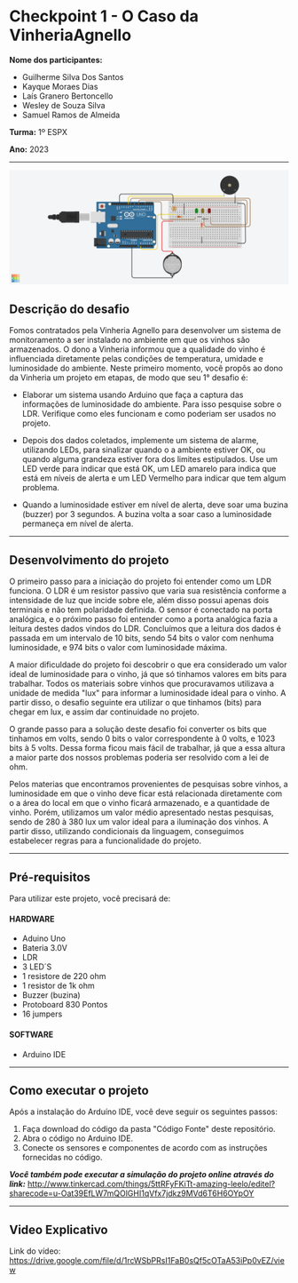 

# Checkpoint 1 - O Caso da VinheriaAgnello

**Nome dos participantes:**
- Guilherme Silva Dos Santos
- Kayque Moraes Dias
- Laís Granero Bertoncello
- Wesley de Souza Silva
- Samuel Ramos de Almeida

**Turma:** 1º ESPX

**Ano:** 2023
___

<img src="img/projeto_tinkercad.png">

## Descrição do desafio

Fomos contratados pela Vinheria Agnello para desenvolver um sistema de monitoramento a ser instalado no ambiente em que os vinhos são armazenados. O dono a Vinheria informou que a qualidade do vinho é influenciada diretamente pelas condições de temperatura, umidade e luminosidade do ambiente. Neste primeiro momento, você propôs ao dono da Vinheria um projeto em etapas, de modo que seu 1° desafio é:

- Elaborar um sistema usando Arduino que faça a captura das informações de luminosidade do ambiente.  Para isso pesquise sobre o LDR. Verifique como eles funcionam e como poderiam ser usados no projeto.

- Depois dos dados coletados, implemente um sistema de alarme, utilizando LEDs, para sinalizar quando o a ambiente estiver OK, ou quando alguma grandeza estiver fora dos limites estipulados.  Use um LED verde para indicar que está OK, um LED amarelo para indica que está em níveis de alerta e um LED Vermelho para indicar que tem algum problema.

- Quando a luminosidade estiver em nível de alerta, deve soar uma buzina (buzzer) por 3 segundos. A buzina volta a soar caso a luminosidade permaneça em nível de alerta.
___

## Desenvolvimento do projeto
O primeiro passo para a iniciação do projeto foi entender como um LDR funciona. O LDR é um resistor passivo que varia sua resistência conforme a intensidade de luz que incide sobre ele, além disso possui apenas dois terminais e não tem polaridade definida. O sensor é conectado na porta analógica, e o próximo passo foi entender como a porta analógica fazia a leitura destes dados vindos do LDR. Concluímos que a leitura dos dados é passada em um intervalo de 10 bits, sendo 54 bits o valor com nenhuma luminosidade, e 974 bits o valor com luminosidade máxima. 

A maior dificuldade do projeto foi descobrir o que era considerado um valor ideal de luminosidade para o vinho, já que só tinhamos valores em bits para trabalhar. Todos os materiais sobre vinhos que procuravamos utilizava a unidade de medida "lux" para informar a luminosidade ideal para o vinho. A partir disso, o desafio seguinte era utilizar o que tinhamos (bits) para chegar em lux, e assim dar continuidade no projeto.

O grande passo para a solução deste desafio foi converter os bits que tinhamos em volts, sendo 0 bits o valor correspondente à 0 volts, e 1023 bits à 5 volts. Dessa forma ficou mais fácil de trabalhar, já que a essa altura a maior parte dos nossos problemas poderia ser resolvido com a lei de ohm.

Pelos materias que encontramos provenientes de pesquisas sobre vinhos, a luminosidade em que o vinho deve ficar está relacionada diretamente com o a área do local em que o vinho ficará armazenado, e a quantidade de vinho. Porém, utilizamos um valor médio apresentado nestas pesquisas, sendo de 280 à 380 lux um valor ideal para a iluminação dos vinhos. A partir disso, utilizando condicionais da linguagem, conseguimos estabelecer regras para a funcionalidade do projeto.

___
   
## Pré-requisitos

Para utilizar este projeto, você precisará de:

   #### HARDWARE  

   - Aduino Uno 
   - Bateria 3.0V
   - LDR 
   - 3 LED´S
   - 1 resistore de 220 ohm
   - 1 resistor de 1k ohm
   - Buzzer (buzina)
   - Protoboard 830 Pontos
   - 16 jumpers

   #### SOFTWARE 

   - Arduino IDE
   
___
## Como executar o projeto

Após a instalação do Arduíno IDE, você deve seguir os seguintes passos:

1. Faça download do código da pasta "Código Fonte" deste repositório.
2. Abra o código no Arduino IDE.
3. Conecte os sensores e componentes de acordo com as instruções fornecidas no código.

***Você também pode executar a simulação do projeto online através do link:*** http://www.tinkercad.com/things/5ttRFyFKiTt-amazing-leelo/editel?sharecode=u-Oat39EfLW7mQOlGHI1qVfx7jdkz9MVd6T6H6OYpOY
___

## Video Explicativo
Link do vídeo: https://drive.google.com/file/d/1rcWSbPRsI1FaB0sQf5cOTaA53iPp0vEZ/view